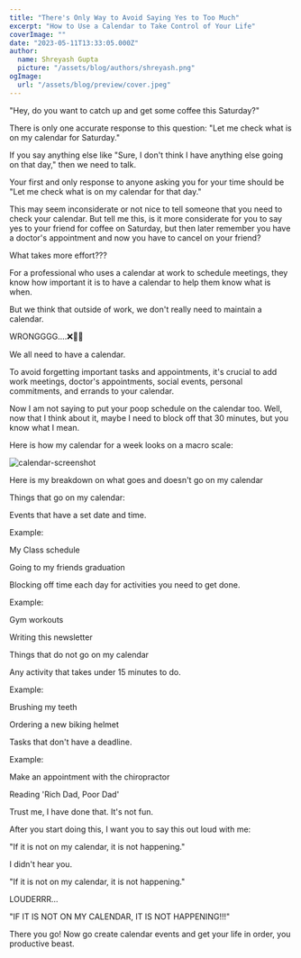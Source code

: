 ```yaml
---
title: "There's Only Way to Avoid Saying Yes to Too Much"
excerpt: "How to Use a Calendar to Take Control of Your Life"
coverImage: ""
date: "2023-05-11T13:33:05.000Z"
author:
  name: Shreyash Gupta
  picture: "/assets/blog/authors/shreyash.png"
ogImage:
  url: "/assets/blog/preview/cover.jpeg"
---
```


"Hey, do you want to catch up and get some coffee this Saturday?"

There is only one accurate response to this question: "Let me check what is on my calendar for Saturday."

If you say anything else like "Sure, I don't think I have anything else going on that day," then we need to talk.

Your first and only response to anyone asking you for your time should be "Let me check what is on my calendar for that day."

This may seem inconsiderate or not nice to tell someone that you need to check your calendar. But tell me this, is it more considerate for you to say yes to your friend for coffee on Saturday, but then later remember you have a doctor's appointment and now you have to cancel on your friend?

What takes more effort???

For a professional who uses a calendar at work to schedule meetings, they know how important it is to have a calendar to help them know what is when.

But we think that outside of work, we don't really need to maintain a calendar.

WRONGGGG….❌🙅‍♂️

We all need to have a calendar.

To avoid forgetting important tasks and appointments, it's crucial to add work meetings, doctor's appointments, social events, personal commitments, and errands to your calendar.

Now I am not saying to put your poop schedule on the calendar too. Well, now that I think about it, maybe I need to block off that 30 minutes, but you know what I mean.

Here is how my calendar for a week looks on a macro scale:

![calendar-screenshot](/images/blogs-images-optimized/calendar-screenshot.webp)

Here is my breakdown on what goes and doesn't go on my calendar

Things that go on my calendar:

Events that have a set date and time.

Example:

My Class schedule

Going to my friends graduation

Blocking off time each day for activities you need to get done.

Example:

Gym workouts

Writing this newsletter

Things that do not go on my calendar

Any activity that takes under 15 minutes to do.

Example:

Brushing my teeth

Ordering a new biking helmet

Tasks that don't have a deadline.

Example:

Make an appointment with the chiropractor

Reading 'Rich Dad, Poor Dad'

Trust me, I have done that. It's not fun.

After you start doing this, I want you to say this out loud with me:

"If it is not on my calendar, it is not happening."

I didn't hear you.

"If it is not on my calendar, it is not happening."

LOUDERRR…

"IF IT IS NOT ON MY CALENDAR, IT IS NOT HAPPENING!!!"

There you go! Now go create calendar events and get your life in order, you productive beast. 